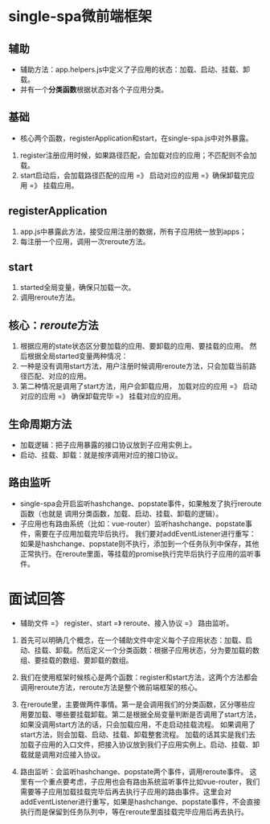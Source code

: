 # single-spa微前端框架
## 辅助
- 辅助方法：app.helpers.js中定义了子应用的状态：加载、启动、挂载、卸载。
- 并有一个**分类函数**根据状态对各个子应用分类。

## 基础
- 核心两个函数，registerApplication和start，在single-spa.js中对外暴露。
1. register注册应用时候，如果路径匹配，会加载对应的应用；不匹配则不会加载。
2. start启动后，会加载路径匹配的应用 =》 启动对应的应用 =》确保卸载完应用 =》 挂载应用。
<!--
 start的加载应用是因为注册时候可能没加载当前路径的应用，那就再加载一次。
    比如注册应用时候是路径/a，会加载a应用，但不会加载b应用。
    启动时候是b应用，这时候需要加载b应用。
 -->
## registerApplication
1. app.js中暴露此方法，接受应用注册的数据，所有子应用统一放到apps；
2. 每注册一个应用，调用一次reroute方法。

## start
1. started全局变量，确保只加载一次。
2. 调用reroute方法。

## 核心：***reroute***方法
<!-- 做两件事情，一个是分类函数，另一个是根据是否开启来加载、启动、挂载、卸载应用 -->
1. 根据应用的state状态区分要加载的应用、要卸载的应用、要挂载的应用。
然后根据全局started变量两种情况：
2. 一种是没有调用start方法，用户注册时候调用reroute方法，只会加载当前路径匹配、对应的应用。
3. 第二种情况是调用了start方法，用户会卸载应用，
加载对应的应用 =》 启动对应的应用 =》 确保卸载完毕 =》 挂载对应的应用。

## 生命周期方法
<!-- lifecycles下的四个文件 -->
- 加载逻辑：把子应用暴露的接口协议放到子应用实例上。
- 启动、挂载、卸载：就是按序调用对应的接口协议。

## 路由监听
<!-- single-spa\navigation\navigation-event.js -->
- single-spa会开启监听hashchange、popstate事件，如果触发了执行reroute函数（也就是 调用分类函数，加载、启动、挂载、卸载的逻辑）。
- 子应用也有路由系统（比如：vue-router）监听hashchange、popstate事件，需要在子应用加载完毕后执行。
我们要对addEventListener进行重写：如果是hashchange、popstate则不执行，添加到一个任务队列中保存，其他正常执行。在reroute里面，等挂载的promise执行完毕后执行子应用的监听事件。

# 面试回答
- 辅助文件 =》 register、start =》 reroute、接入协议 =》 路由监听。
1. 首先可以明确几个概念，在一个辅助文件中定义每个子应用状态：加载、启动、挂载、卸载。然后定义一个分类函数：根据子应用状态，分为要加载的数组、要挂载的数组、要卸载的数组。

2. 我们在使用框架时候核心是两个函数：register和start方法，这两个方法都会调用reroute方法，reroute方法是整个微前端框架的核心。

3. 在reroute里，主要做两件事情。第一是会调用我们的分类函数，区分哪些应用要加载、哪些要挂载卸载。第二是根据全局变量判断是否调用了start方法，
如果没调用start方法的话，只会加载应用，不走启动挂载流程。
如果调用了start方法，则会加载、启动、挂载、卸载整套流程。
加载的话其实是我们去加载子应用的入口文件，把接入协议放到我们子应用实例上。启动、挂载、卸载就是调用对应接入协议。

4. 路由监听：会监听hashchange、popstate两个事件，调用reroute事件。
这里有一个重点要考虑，子应用也会有路由系统监听事件比如vue-router，我们需要等子应用加载挂载完毕后再去执行子应用的路由事件。这里会对addEventListener进行重写，如果是hashchange、popstate事件，不会直接执行而是保留到任务队列中，等在reroute里面挂载完毕应用后再去执行。

